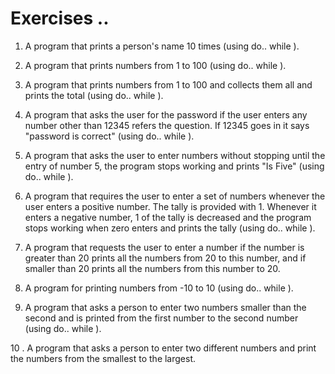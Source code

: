 # Exercises ..

1. A program that prints a person's name 10 times (using do.. while ).

2. A program that prints numbers from 1 to 100 (using do.. while ).

3. A program that prints numbers from 1 to 100 and collects them all and prints the total (using do.. while ).

4. A program that asks the user for the password if the user enters any number other than 12345 refers the question. If 12345 goes in it says "password is correct" (using do.. while ).

5. A program that asks the user to enter numbers without stopping until the entry of number 5, the program stops working and prints "Is Five" (using do.. while ).

6. A program that requires the user to enter a set of numbers whenever the user enters a positive number. The tally is provided with 1. Whenever it enters a negative number, 1 of the tally is decreased and the program stops working when zero enters and prints the tally (using do.. while ).

7. A program that requests the user to enter a number if the number is greater than 20 prints all the numbers from 20 to this number, and if smaller than 20 prints all the numbers from this number to 20.

8. A program for printing numbers from -10 to 10 (using do.. while ).

9. A program that asks a person to enter two numbers smaller than the second and is printed from the first number to the second number (using do.. while ).

10 . A program that asks a person to enter two different numbers and print the numbers from the smallest to the largest.
